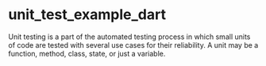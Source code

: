 # unit_test_example_dart

Unit testing is a part of the automated testing process in which small units of code are tested with several use cases for their reliability. A unit may be a function, method, class, state, or just a variable.
